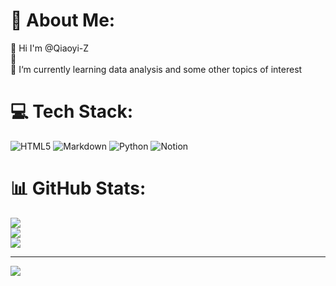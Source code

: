 # 💫 About Me:
🌱 Hi I'm @Qiaoyi-Z<br>🌱 <br>🌱 I‘m currently learning data analysis and some other topics of interest


# 💻 Tech Stack:
![HTML5](https://img.shields.io/badge/html5-%23E34F26.svg?style=for-the-badge&logo=html5&logoColor=white) ![Markdown](https://img.shields.io/badge/markdown-%23000000.svg?style=for-the-badge&logo=markdown&logoColor=white) ![Python](https://img.shields.io/badge/python-3670A0?style=for-the-badge&logo=python&logoColor=ffdd54) ![Notion](https://img.shields.io/badge/Notion-%23000000.svg?style=for-the-badge&logo=notion&logoColor=white)
# 📊 GitHub Stats:
![](https://github-readme-stats.vercel.app/api?username=Qiaoyi-Z&theme=dracula&hide_border=false&include_all_commits=true&count_private=true)<br/>
![](https://github-readme-streak-stats.herokuapp.com/?user=Qiaoyi-Z&theme=dracula&hide_border=false)<br/>
![](https://github-readme-stats.vercel.app/api/top-langs/?username=Qiaoyi-Z&theme=dracula&hide_border=false&include_all_commits=true&count_private=true&layout=compact)

---
[![](https://visitcount.itsvg.in/api?id=Qiaoyi-Z&icon=2&color=6)](https://visitcount.itsvg.in)

<!-- Proudly created with GPRM ( https://gprm.itsvg.in ) -->
